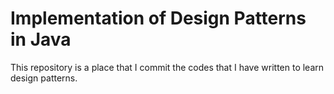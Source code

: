 # Implementation of Design Patterns in Java

This repository is a place that I commit the codes that I have written to learn design patterns.


